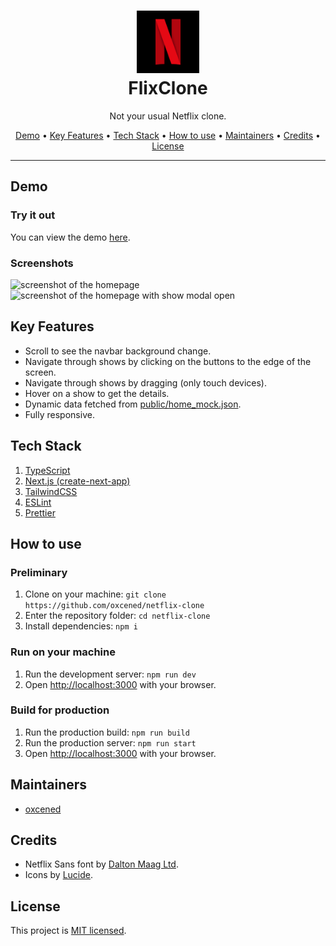 <div align="center">

<h1>
<img src="./.github/logo.webp" alt="logo" height="100px"/>
<br />
FlixClone
</h1>

Not your usual Netflix clone.

[Demo](https://flixclone-oxcened.vercel.app/) • [Key Features](#key-features) • [Tech Stack](#tech-stack) • [How to use](#run-on-your-machine) • [Maintainers](#maintainers) • [Credits](#credits) • [License](#license)

</div>

<hr />

## Demo

### Try it out

You can view the demo [here](https://flixclone-oxcened.vercel.app/).

### Screenshots

<img src="./.github/screenshot_1.png" alt="screenshot of the homepage" />

<img src="./.github/screenshot_2.png" alt="screenshot of the homepage with show modal open" />

## Key Features

- Scroll to see the navbar background change.
- Navigate through shows by clicking on the buttons to the edge of the screen.
- Navigate through shows by dragging (only touch devices).
- Hover on a show to get the details.
- Dynamic data fetched from [public/home_mock.json](./public/home_mock.json).
- Fully responsive.

## Tech Stack

1. [TypeScript](https://www.typescriptlang.org/)
2. [Next.js (create-next-app)](https://nextjs.org/)
3. [TailwindCSS](https://tailwindcss.com/)
4. [ESLint](https://eslint.org/)
5. [Prettier](https://prettier.io)

## How to use

### Preliminary

1. Clone on your machine: `git clone https://github.com/oxcened/netflix-clone`
2. Enter the repository folder: `cd netflix-clone`
3. Install dependencies: `npm i`

### Run on your machine

1. Run the development server: `npm run dev`
2. Open [http://localhost:3000](http://localhost:3000) with your browser.

### Build for production

1. Run the production build: `npm run build`
2. Run the production server: `npm run start`
3. Open [http://localhost:3000](http://localhost:3000) with your browser.

## Maintainers

- [oxcened](https://github.com/oxcened)

## Credits

- Netflix Sans font by [Dalton Maag Ltd](https://font.gooova.com/fonts/14200/netflix-sans-font.html).
- Icons by [Lucide](https://lucide.dev).

## License

This project is [MIT licensed](./LICENSE.md).
